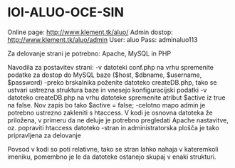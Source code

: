 # IOI-ALUO-OCE-SIN
Online page: http://www.klement.tk/aluo/
Admin dostop: http://www.klement.tk/aluo/admin
	User: aluo
	Pass: adminaluo113

Za delovanje strani je potrebno: Apache, MySQL in PHP

Navodila za postavitev strani:
-v datoteki conf.php na vrhu spremenite podatke za dostop do MySQL baze ($host, $dbname, $username, $password)
-preko brskalnika poženite datoteko createDB.php, tako se ustvari ustrezna struktura baze in vnesejo konfiguracijski podatki
-v datoteko createDB.php na vrhu datoteke spremenite atribut $active iz true na false. Nov zapis bo tako $active = false;
-celotno mapo admin je potrebno ustrezno zakleniti s htaccess. V kodi je osnovna datoteka že priložena, v primeru da ne deluje je potrebno
pregledati Apache nastavitve, oz. popraviti htaccess datoteko
-stran in administratorska plošča je tako pripravljena za delovanje

Povsod v kodi so poti relativne, tako se stran lahko nahaja v kateremkoli imeniku, pomembno je le da datoteke ostanejo skupaj v enaki strukturi.